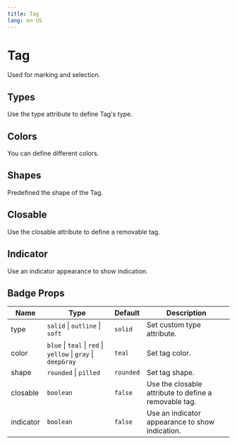 ```yaml
---
title: Tag
lang: en-US
---
```


# Tag

Used for marking and selection.

## Types

Use the type attribute to define Tag's type.

<demo src="../../../example/tag/types.vue"></demo>

## Colors

You can define different colors.

<demo src="../../../example/tag/colors.vue"></demo>

## Shapes

Predefined the shape of the Tag.

<demo src="../../../example/tag/shapes.vue"></demo>

## Closable

Use the closable attribute to define a removable tag.

<demo src="../../../example/tag/closable.vue"></demo>

## Indicator

Use an indicator appearance to show indication.

<demo src="../../../example/tag/indicator.vue"></demo>

## Badge Props

| Name      | Type                                                          | Default   | Description                                           |
| --------- | ------------------------------------------------------------- | --------- | ----------------------------------------------------- |
| type      | `solid` \| `outline` \| `soft`                                | `solid`   | Set custom type attribute.                            |
| color     | `blue` \| `teal` \| `red` \| `yellow` \| `gray` \| `deepGray` | `teal`    | Set tag color.                                        |
| shape     | `rounded` \| `pilled`                                         | `rounded` | Set tag shape.                                        |
| closable  | `boolean`                                                     | `false`   | Use the closable attribute to define a removable tag. |
| indicator | `boolean`                                                     | `false`   | Use an indicator appearance to show indication.       |
